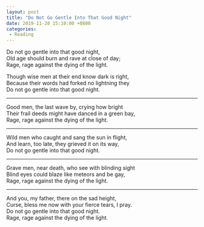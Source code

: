 ```yaml
---
layout: post
title: "Do Not Go Gentle Into That Good Night"
date: 2019-11-20 15:10:00 +0800
categories: 
 - Reading
---
```



Do not go gentle into that good night,  
Old age should burn and rave at close of day;  
Rage, rage against the dying of the light.

<!-- more -->

Though wise men at their end know dark is right,  
Because their words had forked no lightning they  
Do not go gentle into that good night.

---

Good men, the last wave by, crying how bright  
Their frail deeds might have danced in a green bay,  
Rage, rage against the dying of the light.

---

Wild men who caught and sang the sun in flight,  
And learn, too late, they grieved it on its way,  
Do not go gentle into that good night.

---

Grave men, near death, who see with blinding sight  
Blind eyes could blaze like meteors and be gay,  
Rage, rage against the dying of the light.

---

And you, my father, there on the sad height,  
Curse, bless me now with your fierce tears, I pray.  
Do not go gentle into that good night.  
Rage, rage against the dying of the light.
